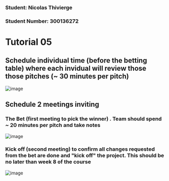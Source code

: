 ### Student: Nicolas Thivierge
### Student Number: 300136272

# Tutorial 05

## Schedule individual time (before the betting table) where each invidual will review those those pitches (~ 30 minutes per pitch) 

![image](https://github.com/Nico242001/seg4105_playground/assets/91162102/27326fb3-82d6-4c66-8ede-9393ffd545ff)

## Schedule 2 meetings inviting
### The Bet (first meeting to pick the winner) . Team should spend ~ 20 minutes per pitch and take notes

![image](https://github.com/Nico242001/seg4105_playground/assets/91162102/488abacd-3b3f-4f60-b043-73ddf761b54f)

### Kick off (second meeting) to confirm all changes requested from the bet are done and "kick off" the project. This should be no later than week 8 of the course

![image](https://github.com/Nico242001/seg4105_playground/assets/91162102/abc6b91c-48c6-4396-aa35-98c32d92690d)
